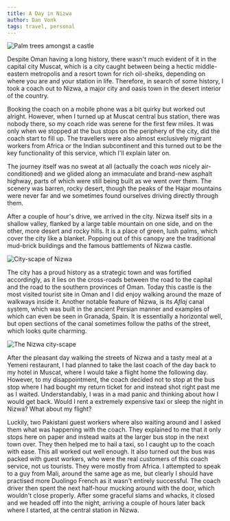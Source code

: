 ```yaml
---
title: A Day in Nizwa
author: Dan Vonk
tags: travel, personal
---
```


![Palm trees amongst a castle](/images/f6006272.jpg "A
relaxing shot from the garden of Nizwa castle.")

Despite Oman having a long history, there wasn't much evident of it in the
capital city Muscat, which is a city caught between being a hectic
middle-eastern metropolis and a resort town for rich oil-sheiks, depending on
where you are and your station in life. Therefore, in search of some history, I
took a coach out to Nizwa, a major city and oasis town in the desert interior of
the country.

Booking the coach on a mobile phone was a bit quirky but worked out alright.
However, when I turned up at Muscat central bus station, there was nobody there,
so my coach ride was serene for the first few miles. It was only when we stopped
at the bus stops on the periphery of the city, did the coach start to fill up.
The travellers were also almost exclusively migrant workers from Africa or the Indian
subcontinent and this turned out to be the key functionality of this service,
which I'll explain later on.

The journey itself was no sweat at all (actually the coach _was_ nicely
air-conditioned) and we glided along an immaculate and brand-new asphalt
highway, parts of which were still being built as we went over them. The scenery was barren,
rocky desert, though the peaks of the Hajar mountains were never far and
we sometimes found ourselves driving directly through them.

After a couple of hour's drive, we arrived in the city. Nizwa itself sits in a shallow
valley, flanked by a large table mountain on one side, and on the other, more
desert and rocky hills. It is a place of green, lush palms, which cover the city like a blanket.
Popping out of this canopy are the traditional mud-brick buildings and the
famous battlements of Nizwa castle. 

![City-scape of Nizwa](/images/f5605632.jpg "The
city-scape of Nizwa. In the centre of the picture, the ruins of mud-brick
buildings can be seen.")

The city has a proud history as a strategic town and was fortified accordingly,
as it lies on the cross-roads between the road to the capital and the road to
the southern provinces of Oman. Today this castle is the most visited tourist
site in Oman and I did enjoy walking around the maze of walkways inside it.
Another notable feature of Nizwa, is its _Aflaj_ canal system, which was built in the
ancient Persian manner and examples of which can even be seen in Granada, Spain.
It is essentially a horizontal well, but open sections of the canal sometimes
follow the paths of the street, which looks quite charming.

![The Nizwa city-scape](/images/f6277120.jpg "The
city-scape of Nizwa. In the centre of the picture, the ruins of mud-brick
buildings can be seen.")

After the pleasant day walking the streets of Nizwa and a tasty meal at a Yemeni
restaurant, I had planned to take the last coach of the day back to my hotel
in Muscat, where I would take a flight home the following day. However, to my
disappointment, the coach decided not to stop at the bus stop where I had bought
my return ticket for and instead shot right past me as I waited. Understandably,
I was in a mad panic and thinking about how I would get back. Would I rent a
extremely expensive taxi or sleep the night in Nizwa? What about my flight?

Luckily, two Pakistani guest workers where also waiting around and I asked them
what was happening with the coach. They explained to me that it only stops here
on paper and instead waits at the larger bus stop in the next town over. They
then helped me to hail a taxi, so I caught up to the coach with ease. This all worked
out well enough. It also turned out the bus was packed with guest workers, who were
the real customers of this coach service, not us tourists. They were mostly from
Africa. I attempted to speak to a guy from Mali, around the same age as me, but
clearly I should have practised more Duolingo French as it wasn't entirely
successful. The coach driver then spent the next half-hour mucking around with
the door, which wouldn't close properly. After some graceful slams and whacks,
it closed and we headed off into the night, arriving a couple of hours later
back where I started, at the central station in Nizwa.


